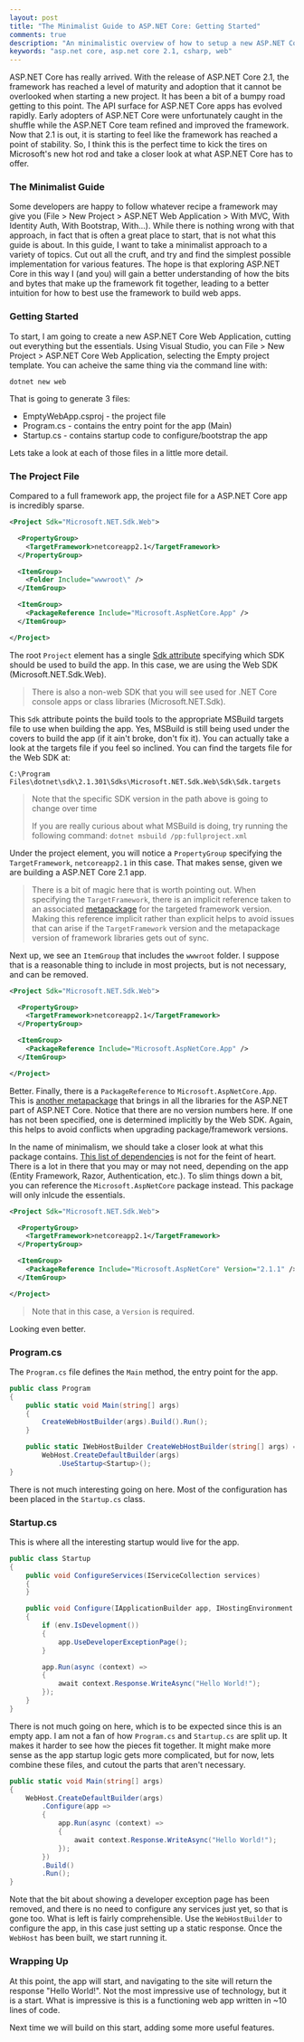```yaml
---
layout: post
title: "The Minimalist Guide to ASP.NET Core: Getting Started"
comments: true
description: "An minimalistic overview of how to setup a new ASP.NET Core app"
keywords: "asp.net core, asp.net core 2.1, csharp, web"
---
```


ASP.NET Core has really arrived.  With the release of ASP.NET Core 2.1, the framework has reached a level
of maturity and adoption that it cannot be overlooked when starting a new project.  It has been a bit of 
a bumpy road getting to this point.  The API surface for ASP.NET Core apps has evolved rapidly.  Early
adopters of ASP.NET Core were unfortunately caught in the shuffle while the ASP.NET Core team refined
and improved the framework.  Now that 2.1 is out, it is starting to feel like the framework has reached
a point of stability.  So, I think this is the perfect time to kick the tires on Microsoft's new hot rod
and take a closer look at what ASP.NET Core has to offer.

### The Minimalist Guide
Some developers are happy to follow whatever recipe a framework may give you
(File > New Project > ASP.NET Web Application > With MVC, With Identity Auth, With Bootstrap, With...).  While
there is nothing wrong with that approach, in fact that is often a great place to start, that is not what this guide is
about.  In this guide, I want to take a minimalist approach to a variety of topics.  Cut out all the cruft,
and try and find the simplest possible implementation for various features.  The hope is that exploring
ASP.NET Core in this way I (and you) will gain a better understanding of how the bits and bytes that make up
the framework fit together, leading to a better intuition for how to best use the framework to build web apps.

### Getting Started
To start, I am going to create a new ASP.NET Core Web Application, cutting out everything but the essentials.
Using Visual Studio, you can
File > New Project > ASP.NET Core Web Application, selecting the Empty project template.
You can acheive the same thing via the command line with:

```
dotnet new web
```

That is going to generate 3 files:

* EmptyWebApp.csproj - the project file
* Program.cs - contains the entry point for the app (Main)
* Startup.cs - contains startup code to configure/bootstrap the app

Lets take a look at each of those files in a little more detail.

### The Project File
Compared to a full framework app, the project file for a ASP.NET Core app is incredibly sparse.

```xml
<Project Sdk="Microsoft.NET.Sdk.Web">

  <PropertyGroup>
    <TargetFramework>netcoreapp2.1</TargetFramework>
  </PropertyGroup>

  <ItemGroup>
    <Folder Include="wwwroot\" />
  </ItemGroup>

  <ItemGroup>
    <PackageReference Include="Microsoft.AspNetCore.App" />
  </ItemGroup>

</Project>
```

The root `Project` element has a single 
[Sdk attribute](https://docs.microsoft.com/en-us/dotnet/core/tools/csproj#sdk-attribute)
specifying which SDK should be used to build the app.  In this case, we are using the Web SDK
(Microsoft.NET.Sdk.Web).

> There is also a non-web SDK that you will see used for .NET Core console
> apps or class libraries (Microsoft.NET.Sdk).

This `Sdk` attribute points the build tools to the appropriate MSBuild targets file to use when
building the app.  Yes, MSBuild is still being used under the covers to build the app (if it ain't
broke, don't fix it).  You can actually take a look at the targets file if you feel so inclined.
You can find the targets file for the Web SDK at:

```
C:\Program Files\dotnet\sdk\2.1.301\Sdks\Microsoft.NET.Sdk.Web\Sdk\Sdk.targets
```

> Note that the specific SDK version in the path above is going to change over time
>
> If you are really curious about what MSBuild is doing, try running the following command:
> `dotnet msbuild /pp:fullproject.xml`

Under the project element, you will notice a `PropertyGroup` specifying the `TargetFramework`,
`netcoreapp2.1` in this case.  That makes sense, given we are building a ASP.NET Core 2.1
app.

> There is a bit of magic here that is worth pointing out.  When specifying the `TargetFramework`,
> there is an implicit reference taken to an associated
> [metapackage](https://github.com/dotnet/core/blob/master/release-notes/1.0/sdk/1.0-rc3-implicit-package-refs.md)
> for the targeted framework version. Making this reference implicit rather than explicit helps to avoid issues that
> can arise if the `TargetFramework` version and the metapackage version of framework libraries gets out of sync.

Next up, we see an `ItemGroup` that includes the `wwwroot` folder.  I suppose that is a reasonable
thing to include in most projects, but is not necessary, and can be removed.

```xml
<Project Sdk="Microsoft.NET.Sdk.Web">

  <PropertyGroup>
    <TargetFramework>netcoreapp2.1</TargetFramework>
  </PropertyGroup>

  <ItemGroup>
    <PackageReference Include="Microsoft.AspNetCore.App" />
  </ItemGroup>

</Project>
```

Better.  Finally, there is a `PackageReference` to `Microsoft.AspNetCore.App`.  This is
[another metapackage](https://docs.microsoft.com/en-us/aspnet/core/fundamentals/metapackage-app?view=aspnetcore-2.1)
that brings in all the libraries for the ASP.NET part of ASP.NET Core.  Notice that there are no version numbers here.
If one has not been specified, one is determined implicitly by the Web SDK.  Again, this helps to avoid conflicts when
upgrading package/framework versions.

In the name of minimalism, we should take a closer look at what this package contains.
[This list of dependencies](https://www.nuget.org/packages/Microsoft.AspNetCore.App/2.1.1)
is not for the feint of heart.  There is a lot in there that you may or may not need, depending on the app
(Entity Framework, Razor, Authentication, etc.).  To slim things down a bit, you can reference the
`Microsoft.AspNetCore` package instead.  This package will only inlcude the essentials.

```xml
<Project Sdk="Microsoft.NET.Sdk.Web">

  <PropertyGroup>
    <TargetFramework>netcoreapp2.1</TargetFramework>
  </PropertyGroup>

  <ItemGroup>
    <PackageReference Include="Microsoft.AspNetCore" Version="2.1.1" />
  </ItemGroup>

</Project>
```

> Note that in this case, a `Version` is required.

Looking even better.

### Program.cs

The `Program.cs` file defines the `Main` method, the entry point for the app.

```csharp
public class Program
{
    public static void Main(string[] args)
    {
        CreateWebHostBuilder(args).Build().Run();
    }

    public static IWebHostBuilder CreateWebHostBuilder(string[] args) =>
        WebHost.CreateDefaultBuilder(args)
            .UseStartup<Startup>();
}
```

There is not much interesting going on here.  Most of the configuration has been placed in the `Startup.cs` class.

### Startup.cs

This is where all the interesting startup would live for the app.

```csharp
public class Startup
{
    public void ConfigureServices(IServiceCollection services)
    {
    }

    public void Configure(IApplicationBuilder app, IHostingEnvironment env)
    {
        if (env.IsDevelopment())
        {
            app.UseDeveloperExceptionPage();
        }

        app.Run(async (context) =>
        {
            await context.Response.WriteAsync("Hello World!");
        });
    }
}
```

There is not much going on here, which is to be expected since this is an empty app.  I am not a fan of how
`Program.cs` and `Startup.cs` are split up.  It makes it harder to see how the pieces fit together.  It
might make more sense as the app startup logic gets more complicated, but for now, lets combine these files,
and cutout the parts that aren't necessary.

```csharp
public static void Main(string[] args)
{
    WebHost.CreateDefaultBuilder(args)
        .Configure(app =>
        {
            app.Run(async (context) =>
            {
                await context.Response.WriteAsync("Hello World!");
            });
        })
        .Build()
        .Run();
}
```

Note that the bit about showing a developer exception page has been removed, and there is no need to configure
any services just yet, so that is gone too.  What is left is fairly comprehensible.  Use the `WebHostBuilder`
to configure the app, in this case just setting up a static response.  Once the `WebHost` has been built, we
start running it.

### Wrapping Up

At this point, the app will start, and navigating to the site will return the response "Hello World!".  Not
the most impressive use of technology, but it is a start.  What is impressive is this is a functioning web app
written in ~10 lines of code.

Next time we will build on this start, adding some more useful features.
